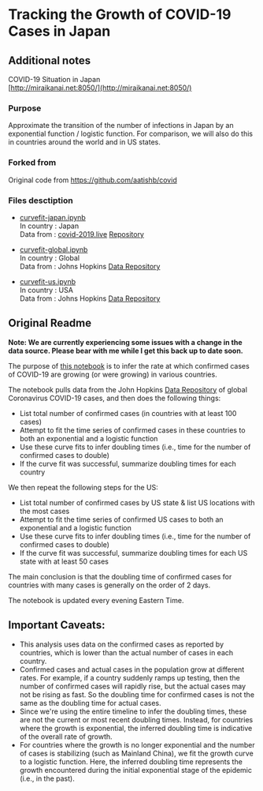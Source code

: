 # Tracking the Growth of COVID-19 Cases in Japan

## Additional notes

COVID-19 Situation in Japan  
[http://miraikanai.net:8050/](http://miraikanai.net:8050/)

### Purpose
Approximate the transition of the number of infections in Japan by an exponential function / logistic function. For comparison, we will also do this in countries around the world and in US states.

### Forked from
Original code from https://github.com/aatishb/covid



### Files desctiption

* [curvefit-japan.ipynb](https://github.com/vz-shark/covid19-curve-japan/blob/master/curvefit-japan.ipynb)  
In country : Japan  
Data from  : [covid-2019.live](https://covid-2019.live)  [Repository](https://github.com/swsoyee/2019-ncov-japan)   


* [curvefit-global.ipynb](https://github.com/vz-shark/covid19-curve-japan/blob/master/curvefit-global.ipynb)  
In country : Global  
Data from  : Johns Hopkins [Data Repository](https://github.com/CSSEGISandData/COVID-19)   

* [curvefit-us.ipynb](https://github.com/vz-shark/covid19-curve-japan/blob/master/curvefit-us.ipynb)  
In country : USA  
Data from  : Johns Hopkins [Data Repository](https://github.com/CSSEGISandData/COVID-19) 

## Original Readme

**Note: We are currently experiencing some issues with a change in the data source. Please bear with me while I get this back up to date soon.**

The purpose of [this notebook](https://github.com/aatishb/covid/blob/master/curvefit.ipynb) is to infer the rate at which confirmed cases of COVID-19 are growing (or were growing) in various countries.

The notebook pulls data from the John Hopkins [Data Repository](https://github.com/CSSEGISandData/COVID-19) of global Coronavirus COVID-19 cases, and then does the following things:

- List total number of confirmed cases (in countries with at least 100 cases)
- Attempt to fit the time series of confirmed cases in these countries to both an exponential and a logistic function
- Use these curve fits to infer doubling times (i.e., time for the number of confirmed cases to double)
- If the curve fit was successful, summarize doubling times for each country

We then repeat the following steps for the US:

- List total number of confirmed cases by US state & list US locations with the most cases
- Attempt to fit the time series of confirmed US cases to both an exponential and a logistic function
- Use these curve fits to infer doubling times (i.e., time for the number of confirmed cases to double)
- If the curve fit was successful, summarize doubling times for each US state with at least 50 cases

The main conclusion is that the doubling time of confirmed cases for countries with many cases is generally on the order of 2 days.

The notebook is updated every evening Eastern Time.

## Important Caveats:

- This analysis uses data on the confirmed cases as reported by countries, which is lower than the actual number of cases in each country.
- Confirmed cases and actual cases in the population grow at different rates. For example, if a country suddenly ramps up testing, then the number of confirmed cases will rapidly rise, but the actual cases may not be rising as fast. So the doubling time for confirmed cases is not the same as the doubling time for actual cases.
- Since we're using the entire timeline to infer the doubling times, these are not the current or most recent doubling times. Instead, for countries where the growth is exponential, the inferred doubling time is indicative of the overall rate of growth.
- For countries where the growth is no longer exponential and the number of cases is stabilizing (such as Mainland China), we fit the growth curve to a logistic function. Here, the inferred doubling time represents the growth encountered during the initial exponential stage of the epidemic (i.e., in the past).

